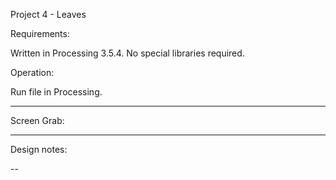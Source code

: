 Project 4 - Leaves

Requirements:

Written in Processing 3.5.4. No special libraries required.

Operation:

Run file in Processing.

---

Screen Grab:

---

Design notes: 

--
